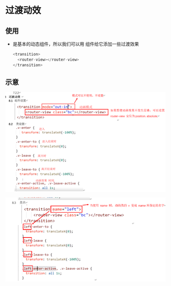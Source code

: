 # 过渡动效

## 使用

  - 是基本的动态组件，所以我们可以用 组件给它添加一些过渡效果

    ```js
    <transition>
      <router-view></router-view>
    </transition>
    ```

## 示意

![](image/1_g7pIr9MW3B.png)

![](image/2_fftOWT4zyk.png)
